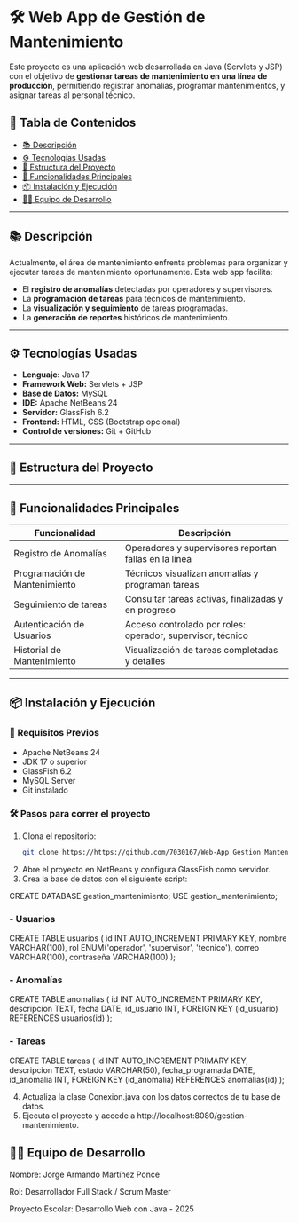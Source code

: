 # 🛠️ Web App de Gestión de Mantenimiento

Este proyecto es una aplicación web desarrollada en Java (Servlets y JSP) con el objetivo de **gestionar tareas de mantenimiento en una línea de producción**, permitiendo registrar anomalías, programar mantenimientos, y asignar tareas al personal técnico.

## 📌 Tabla de Contenidos

- [📚 Descripción](#-descripción)
- [⚙️ Tecnologías Usadas](#-tecnologías-usadas)
- [📁 Estructura del Proyecto](#-estructura-del-proyecto)
- [🧩 Funcionalidades Principales](#-funcionalidades-principales)
- [📦 Instalación y Ejecución](#-instalación-y-ejecución)
- [🧑‍💻 Equipo de Desarrollo](#-equipo-de-desarrollo)

---

## 📚 Descripción

Actualmente, el área de mantenimiento enfrenta problemas para organizar y ejecutar tareas de mantenimiento oportunamente. Esta web app facilita:

- El **registro de anomalías** detectadas por operadores y supervisores.
- La **programación de tareas** para técnicos de mantenimiento.
- La **visualización y seguimiento** de tareas programadas.
- La **generación de reportes** históricos de mantenimiento.

---

## ⚙️ Tecnologías Usadas

- **Lenguaje:** Java 17
- **Framework Web:** Servlets + JSP
- **Base de Datos:** MySQL
- **IDE:** Apache NetBeans 24
- **Servidor:** GlassFish 6.2
- **Frontend:** HTML, CSS (Bootstrap opcional)
- **Control de versiones:** Git + GitHub

---

## 📁 Estructura del Proyecto


---

## 🧩 Funcionalidades Principales

| Funcionalidad                         | Descripción                                                   |
|--------------------------------------|---------------------------------------------------------------|
| Registro de Anomalías                | Operadores y supervisores reportan fallas en la línea         |
| Programación de Mantenimiento        | Técnicos visualizan anomalías y programan tareas              |
| Seguimiento de tareas                | Consultar tareas activas, finalizadas y en progreso           |
| Autenticación de Usuarios            | Acceso controlado por roles: operador, supervisor, técnico    |
| Historial de Mantenimiento           | Visualización de tareas completadas y detalles                |

---

## 📦 Instalación y Ejecución

### 🔧 Requisitos Previos

- Apache NetBeans 24
- JDK 17 o superior
- GlassFish 6.2
- MySQL Server
- Git instalado

### 🛠️ Pasos para correr el proyecto

1. Clona el repositorio:
   ```bash
   git clone https://https://github.com/7030167/Web-App_Gestion_Mantenimiento_jorge-mtz.git

2. Abre el proyecto en NetBeans y configura GlassFish como servidor.
3. Crea la base de datos con el siguiente script:

 CREATE DATABASE gestion_mantenimiento;
USE gestion_mantenimiento;

### - Usuarios

CREATE TABLE usuarios (
    id INT AUTO_INCREMENT PRIMARY KEY,
    nombre VARCHAR(100),
    rol ENUM('operador', 'supervisor', 'tecnico'),
    correo VARCHAR(100),
    contraseña VARCHAR(100)
);

### - Anomalías

CREATE TABLE anomalias (
    id INT AUTO_INCREMENT PRIMARY KEY,
    descripcion TEXT,
    fecha DATE,
    id_usuario INT,
    FOREIGN KEY (id_usuario) REFERENCES usuarios(id)
);

### - Tareas

CREATE TABLE tareas (
    id INT AUTO_INCREMENT PRIMARY KEY,
    descripcion TEXT,
    estado VARCHAR(50),
    fecha_programada DATE,
    id_anomalia INT,
    FOREIGN KEY (id_anomalia) REFERENCES anomalias(id)
);

  
4. Actualiza la clase Conexion.java con los datos correctos de tu base de datos.
6. Ejecuta el proyecto y accede a http://localhost:8080/gestion-mantenimiento.  


## 🧑‍💻 Equipo de Desarrollo
Nombre: Jorge Armando Martínez Ponce

Rol: Desarrollador Full Stack / Scrum Master

Proyecto Escolar: Desarrollo Web con Java - 2025
